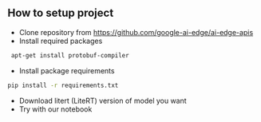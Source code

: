 ## How to setup project

- Clone repository from https://github.com/google-ai-edge/ai-edge-apis
- Install required packages
```bash
 apt-get install protobuf-compiler
```
- Install package requirements
```bash
pip install -r requirements.txt
```
- Download litert (LiteRT) version of model you want
- Try with our notebook